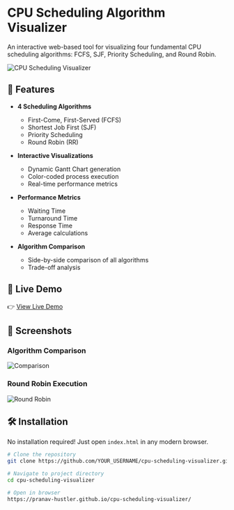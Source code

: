# CPU Scheduling Algorithm Visualizer

An interactive web-based tool for visualizing four fundamental CPU scheduling algorithms: FCFS, SJF, Priority Scheduling, and Round Robin.

![CPU Scheduling Visualizer](screenshots/screenshot_7_comparison.png)

## 🎯 Features

- **4 Scheduling Algorithms**
  - First-Come, First-Served (FCFS)
  - Shortest Job First (SJF)
  - Priority Scheduling
  - Round Robin (RR)

- **Interactive Visualizations**
  - Dynamic Gantt Chart generation
  - Color-coded process execution
  - Real-time performance metrics

- **Performance Metrics**
  - Waiting Time
  - Turnaround Time
  - Response Time
  - Average calculations

- **Algorithm Comparison**
  - Side-by-side comparison of all algorithms
  - Trade-off analysis

## 🚀 Live Demo

👉 [View Live Demo](https://YOUR_USERNAME.github.io/cpu-scheduling-visualizer/)

## 📸 Screenshots

### Algorithm Comparison
![Comparison](screenshots/screenshot_7_comparison.png)

### Round Robin Execution
![Round Robin](screenshots/screenshot_6_round_robin.png)

## 🛠️ Installation

No installation required! Just open `index.html` in any modern browser.

```bash
# Clone the repository
git clone https://github.com/YOUR_USERNAME/cpu-scheduling-visualizer.git

# Navigate to project directory
cd cpu-scheduling-visualizer

# Open in browser
https://pranav-hustler.github.io/cpu-scheduling-visualizer/

